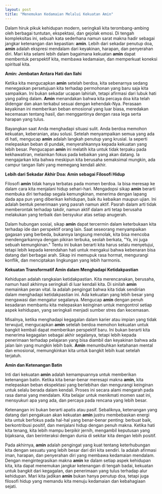 ```yaml
---
layout: post
title: "Menemukan Kedamaian Melalui Kekuatan Amin"
---
```


Dalam hiruk pikuk kehidupan modern, seringkali kita terombang-ambing oleh berbagai tuntutan, ekspektasi, dan gejolak emosi. Di tengah kompleksitas ini, sebuah kata sederhana namun sarat makna hadir sebagai jangkar ketenangan dan kepastian: **amin**. Lebih dari sekadar penutup doa, **amin** adalah ekspresi mendalam dari keyakinan, harapan, dan penyerahan diri. Mari kita selami lebih dalam bagaimana kekuatan **amin** dapat membentuk perspektif kita, membawa kedamaian, dan memperkuat koneksi spiritual kita.

**Amin: Jembatan Antara Hati dan Ilahi**

Ketika kita mengucapkan **amin** setelah berdoa, kita sebenarnya sedang menegaskan persetujuan kita terhadap permohonan yang baru saja kita sampaikan. Ini bukan sekadar ucapan lahiriah, tetapi afirmasi dari lubuk hati yang paling dalam. **Amin** menandakan bahwa kita percaya doa kita telah didengar dan akan terkabul sesuai dengan kehendak-Nya. Perasaan keyakinan ini memberikan beban emosional yang luar biasa, meredakan kecemasan tentang hasil, dan menggantinya dengan rasa lega serta harapan yang tulus.

Bayangkan saat Anda menghadapi situasi sulit. Anda berdoa memohon kekuatan, keberanian, atau solusi. Setelah menyampaikan semua yang ada di hati, mengucap **amin** adalah langkah penutup yang krusial. Ia seperti melepaskan beban di pundak, menyerahkannya kepada kekuatan yang lebih besar. Pengucapan **amin** ini melatih kita untuk tidak terpaku pada kekhawatiran, melainkan fokus pada kebaikan yang akan datang. Ia mengajarkan kita bahwa meskipun kita berusaha semaksimal mungkin, ada campur tangan Ilahi yang memegang kendali akhir.

**Lebih dari Sekadar Akhir Doa: Amin sebagai Filosofi Hidup**

Filosofi **amin** tidak hanya terbatas pada momen berdoa. Ia bisa meresap ke dalam cara kita menjalani hidup sehari-hari. Mengadopsi sikap **amin** berarti membuka diri terhadap segala kemungkinan, menerima dengan lapang dada apa pun yang diberikan kehidupan, baik itu kebaikan maupun ujian. Ini adalah bentuk penerimaan yang pasrah namun aktif. Pasrah dalam arti tidak memberontak terhadap takdir, namun aktif dalam arti tetap berusaha melakukan yang terbaik dan bersyukur atas setiap anugerah.

Dalam hubungan sosial, sikap **amin** dapat tercermin dalam keterbukaan kita terhadap ide dan perspektif orang lain. Saat seseorang menyampaikan gagasan yang berbeda, bukannya langsung menolak, kita bisa mencoba mendengarkannya dengan pikiran terbuka, seolah berkata, "Ya, ini juga sebuah kemungkinan." Tentu ini bukan berarti kita harus selalu menyetujui, tetapi lebih kepada kerendahan hati untuk mengakui bahwa kebenaran bisa datang dari berbagai arah. Sikap ini memupuk rasa hormat, mengurangi konflik, dan menciptakan lingkungan yang lebih harmonis.

**Kekuatan Transformatif Amin dalam Menghadapi Ketidakpastian**

Kehidupan adalah rangkaian ketidakpastian. Kita merencanakan, berusaha, namun hasil akhirnya seringkali di luar kendali kita. Di sinilah **amin** memainkan peran vital. Ia adalah pengingat bahwa kita tidak sendirian dalam menghadapi ketidakpastian ini. Ada kekuatan yang lebih besar yang mengawasi dan mengatur segalanya. Mengucap **amin** dengan penuh kesadaran membantu kita melepaskan keinginan untuk mengontrol setiap aspek kehidupan, yang seringkali menjadi sumber stres dan kecemasan.

Misalnya, ketika menghadapi kegagalan dalam karier atau impian yang tidak terwujud, mengucapkan **amin** setelah berdoa memohon kekuatan untuk bangkit kembali dapat memberikan perspektif baru. Ini bukan berarti kita menerima kegagalan sebagai akhir segalanya, tetapi lebih kepada penerimaan terhadap pelajaran yang bisa diambil dan keyakinan bahwa ada jalan lain yang mungkin lebih baik. **Amin** menumbuhkan ketahanan mental dan emosional, memungkinkan kita untuk bangkit lebih kuat setelah terjatuh.

**Amin dan Ketenangan Batin**

Inti dari kekuatan **amin** adalah kemampuannya untuk memberikan ketenangan batin. Ketika kita benar-benar meresapi makna **amin**, kita melepaskan beban ekspektasi yang berlebihan dan mengurangi keinginan untuk selalu berada dalam kendali. Proses ini secara alami mengarah pada rasa damai yang mendalam. Kita belajar untuk menikmati momen saat ini, mensyukuri apa yang ada, dan percaya pada rencana yang lebih besar.

Ketenangan ini bukan berarti apatis atau pasif. Sebaliknya, ketenangan yang datang dari pengakuan akan kekuatan **amin** justru membebaskan energi kita untuk berfokus pada hal-hal yang benar-benar penting: berbuat baik, berkontribusi positif, dan menjalani hidup dengan penuh makna. Ketika hati kita tenang, kita lebih mampu berpikir jernih, mengambil keputusan yang bijaksana, dan berinteraksi dengan dunia di sekitar kita dengan lebih positif.

Pada akhirnya, **amin** adalah pengingat yang kuat tentang keterhubungan kita dengan sesuatu yang lebih besar dari diri kita sendiri. Ia adalah afirmasi iman, harapan, dan penyerahan diri yang membawa kedamaian mendalam. Dengan mengintegrasikan makna **amin** ke dalam setiap aspek kehidupan kita, kita dapat menemukan jangkar ketenangan di tengah badai, kekuatan untuk bangkit dari kegagalan, dan penerimaan yang tulus terhadap alur kehidupan. Mari kita jadikan **amin** bukan hanya penutup doa, tetapi juga filosofi hidup yang memandu kita menuju kedamaian dan kebahagiaan sejati.
